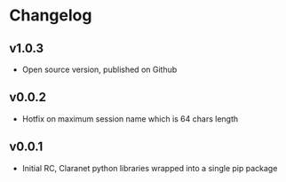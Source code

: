 # Changelog

## v1.0.3
 - Open source version, published on Github

## v0.0.2
 - Hotfix on maximum session name which is 64 chars length

## v0.0.1
 - Initial RC, Claranet python libraries wrapped into a single pip package

